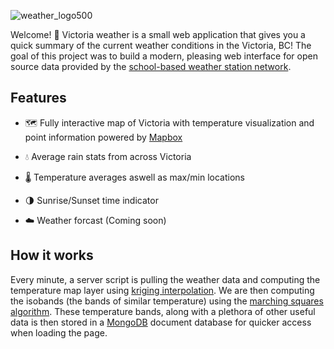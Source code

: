 ![weather_logo500](https://user-images.githubusercontent.com/40218657/174922477-3f885f97-f2b8-4e73-8c3a-0aca8e9d0cc5.png)

 Welcome! 👋 Victoria weather is a small web application that gives you a quick summary of the current weather conditions in the Victoria, BC! 
 The goal of this project was to build a modern, pleasing web interface for open source data provided by the [school-based weather station network](https://victoriaweather.ca/).
 
 ## Features
 
 - 🗺 Fully interactive map of Victoria with temperature visualization and point information powered by [Mapbox](https://www.mapbox.com/) 
   
 - 💧 Average rain stats from across Victoria  
   
 - 🌡 Temperature averages aswell as max/min locations  
   
 - 🌗 Sunrise/Sunset time indicator  
   
 - ☁️ Weather forcast (Coming soon)  
 
 ## How it works
 
Every minute, a server script is pulling the weather data and computing the temperature map layer using [kriging interpolation](https://www.publichealth.columbia.edu/research/population-health-methods/kriging-interpolation). We are then computing the isobands (the bands of similar temperature) using the [marching squares algorithm](https://en.wikipedia.org/wiki/Marching_squares). These temperature bands, along with a plethora of other useful data is then stored in a [MongoDB](https://www.mongodb.com/) document database for quicker access when loading the page.
